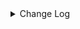 <details><summary> Change Log </summary>

| Change | Commit | Version |
| --- | --- | --- |
|[Chore] fix typos filed -&gt; field (#9757)|https://github.com/apache/seatunnel/commit/e3e1c67d29|2.3.12|
|[Feature][Connector-V2] Add aerospike sink connector (#8821)|https://github.com/apache/seatunnel/commit/68ebf15cf6|2.3.11|

</details>

